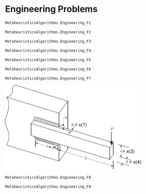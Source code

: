 # Engineering Problems

```@docs 
MetaheuristicsAlgorithms.Engineering_F1
```

```@docs 
MetaheuristicsAlgorithms.Engineering_F2
```

```@docs 
MetaheuristicsAlgorithms.Engineering_F3
```

```@docs 
MetaheuristicsAlgorithms.Engineering_F4
```

```@docs 
MetaheuristicsAlgorithms.Engineering_F5
```

```@docs 
MetaheuristicsAlgorithms.Engineering_F6
```


```@docs 
MetaheuristicsAlgorithms.Engineering_F7
```

![Welded Beam](assets/WeldedBeam.png)


```@docs 
MetaheuristicsAlgorithms.Engineering_F8
```

```@docs 
MetaheuristicsAlgorithms.Engineering_F9
```